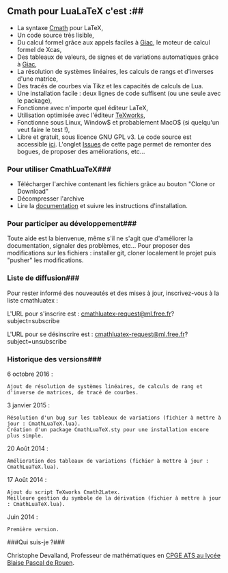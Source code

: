 ## Cmath pour LuaLaTeX c'est :##
* La syntaxe [Cmath](http://cdeval.free.fr/spip.php?article83) pour LaTeX,
* Un code source très lisible,
* Du calcul formel grâce aux appels faciles à [Giac](http://www-fourier.ujf-grenoble.fr/~parisse/giac_fr.html), le moteur de calcul formel de Xcas,
* Des tableaux de valeurs, de signes et de variations automatiques grâce à [Giac](http://www-fourier.ujf-grenoble.fr/~parisse/giac_fr.html),
* La résolution de systèmes linéaires, les calculs de rangs et d'inverses d'une matrice,
* Des tracés de courbes via Tikz et les capacités de calculs de Lua.
* Une installation facile : deux lignes de code suffisent (ou une seule avec le package),
* Fonctionne avec n'importe quel éditeur LaTeX,
* Utilisation optimisée avec l'éditeur [TeXworks](https://www.tug.org/texworks/),
* Fonctionne sous Linux, Window$ et probablement MacO$ (si quelqu'un veut faire le test !),
* Libre et gratuit, sous licence GNU GPL v3. Le code source est accessible [ici](https://github.com/cdevalland/cmathluatex/blob/master/CmathLuaTeX.lua). L'onglet [Issues](https://github.com/cdevalland/cmathluatex/issues) de cette page permet de remonter des bogues, de proposer des améliorations, etc... 

### Pour utiliser CmathLuaTeX###

* Télécharger l'archive contenant les fichiers grâce au bouton "Clone or Download"
* Décompresser l'archive
* Lire la [documentation](https://github.com/cdevalland/cmathluatex/blob/master/Documentation/Documentation%20CmathLuaTeX.pdf) et suivre les instructions d'installation.

### Pour participer au développement###
Toute aide est la bienvenue, même s'il ne s'agit que d'améliorer la documentation, signaler des problèmes, etc...
Pour proposer des modifications sur les fichiers : installer git, cloner localement le projet puis "pusher" les modifications.

### Liste de diffusion###

Pour rester informé des nouveautés et des mises à jour, inscrivez-vous à la liste cmathluatex :

L'URL pour s'inscrire est : cmathluatex-request@ml.free.fr?subject=subscribe

L'URL pour se désinscrire est : cmathluatex-request@ml.free.fr?subject=unsubscribe

### Historique des versions###

6 octobre 2016 :

	Ajout de résolution de systèmes linéaires, de calculs de rang et d'inverse de matrices, de tracé de courbes.

3 janvier 2015 :

    Résolution d'un bug sur les tableaux de variations (fichier à mettre à jour : CmathLuaTeX.lua).
    Création d'un package CmathLuaTeX.sty pour une installation encore plus simple.

20 Août 2014 :

    Amélioration des tableaux de variations (fichier à mettre à jour : CmathLuaTeX.lua).

17 Août 2014 :

    Ajout du script TeXworks Cmath2Latex.
    Meilleure gestion du symbole de la dérivation (fichier à mettre à jour : CmathLuaTeX.lua).

Juin 2014 :

    Première version.

###Qui suis-je ?###

Christophe Devalland, Professeur de mathématiques en [CPGE ATS au lycée Blaise Pascal de Rouen](http://pascal-lyc.spip.ac-rouen.fr/spip.php?rubrique15).

